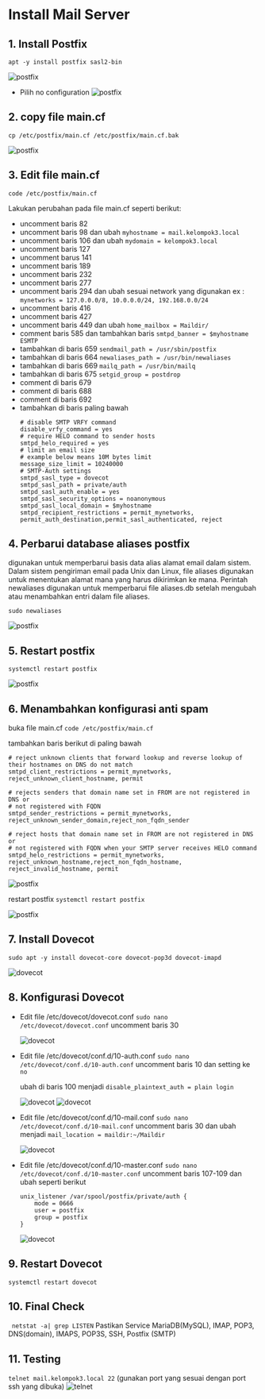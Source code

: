 # Install Mail Server

## 1. Install Postfix
```apt -y install postfix sasl2-bin```

![postfix](./img/1.1.jpg)

- Pilih no configuration
![postfix](./img/1.2.jpg)

## 2. copy file main.cf
```cp /etc/postfix/main.cf /etc/postfix/main.cf.bak```

![postfix](./img/2.jpg)

## 3. Edit file main.cf
```code /etc/postfix/main.cf```

Lakukan perubahan pada file main.cf seperti berikut:
-   uncomment baris 82 
-   uncomment baris 98 dan ubah ```myhostname = mail.kelompok3.local```
-   uncomment baris 106 dan ubah ```mydomain = kelompok3.local```
-   uncomment baris 127
-   uncomment barus 141
-   uncomment baris 189
-   uncomment baris 232
-   uncomment baris 277
-   uncomment baris 294 dan ubah sesuai network yang digunakan ex : ```mynetworks = 127.0.0.0/8, 10.0.0.0/24, 192.168.0.0/24```
-   uncomment baris 416
-   uncomment baris 427
-   uncomment baris 449 dan ubah ```home_mailbox = Maildir/```
-   comment baris 585 dan tambahkan baris ```smtpd_banner = $myhostname ESMTP```
-   tambahkan di baris 659 ```sendmail_path = /usr/sbin/postfix```
-   tambahkan di baris 664 ```newaliases_path = /usr/bin/newaliases```
-   tambahkan di baris 669 ```mailq_path = /usr/bin/mailq```
-   tambahkan di baris 675 ```setgid_group = postdrop```
-   comment di baris 679
-   comment di baris 688
-   comment di baris 692
-   tambahkan di baris paling bawah 
    ```# add follows to the end
    # disable SMTP VRFY command
    disable_vrfy_command = yes
    # require HELO command to sender hosts
    smtpd_helo_required = yes
    # limit an email size
    # example below means 10M bytes limit
    message_size_limit = 10240000
    # SMTP-Auth settings
    smtpd_sasl_type = dovecot
    smtpd_sasl_path = private/auth
    smtpd_sasl_auth_enable = yes
    smtpd_sasl_security_options = noanonymous
    smtpd_sasl_local_domain = $myhostname
    smtpd_recipient_restrictions = permit_mynetworks, permit_auth_destination,permit_sasl_authenticated, reject
    ```
## 4. Perbarui database aliases postfix 
digunakan untuk memperbarui basis data alias alamat email dalam sistem. Dalam sistem pengiriman email pada Unix dan Linux, file aliases digunakan untuk menentukan alamat mana yang harus dikirimkan ke mana. Perintah newaliases digunakan untuk memperbarui file aliases.db setelah mengubah atau menambahkan entri dalam file aliases.

```sudo newaliases```

![postfix](./img/4.png)

## 5. Restart postfix
```systemctl restart postfix```

![postfix](./img/5.png)

## 6. Menambahkan konfigurasi anti spam
buka file main.cf
```code /etc/postfix/main.cf```

tambahkan baris berikut di paling bawah
```
# reject unknown clients that forward lookup and reverse lookup of their hostnames on DNS do not match
smtpd_client_restrictions = permit_mynetworks, reject_unknown_client_hostname, permit

# rejects senders that domain name set in FROM are not registered in DNS or
# not registered with FQDN
smtpd_sender_restrictions = permit_mynetworks, reject_unknown_sender_domain,reject_non_fqdn_sender

# reject hosts that domain name set in FROM are not registered in DNS or
# not registered with FQDN when your SMTP server receives HELO command
smtpd_helo_restrictions = permit_mynetworks, reject_unknown_hostname,reject_non_fqdn_hostname, reject_invalid_hostname, permit
```
![postfix](./img/6.1.jpg)

restart postfix
```systemctl restart postfix```

![postfix](./img/6.2.jpg)

## 7. Install Dovecot
```sudo apt -y install dovecot-core dovecot-pop3d dovecot-imapd```

![dovecot](./img/7.jpg)

## 8. Konfigurasi Dovecot
- Edit file /etc/dovecot/dovecot.conf
    ```sudo nano /etc/dovecot/dovecot.conf```
    uncomment baris 30

    ![dovecot](./img/8.1.jpg)

- Edit file /etc/dovecot/conf.d/10-auth.conf
    ```sudo nano /etc/dovecot/conf.d/10-auth.conf```
    uncomment baris 10 dan setting ke ```no```

    ubah di baris 100 menjadi ```disable_plaintext_auth = plain login```

    ![dovecot](./img/8.2.jpg)
    ![dovecot](./img/8.3.jpg)

- Edit file  /etc/dovecot/conf.d/10-mail.conf
  ```sudo nano /etc/dovecot/conf.d/10-mail.conf```
    uncomment baris 30 dan ubah menjadi ```mail_location = maildir:~/Maildir```

    ![dovecot](./img/8.4.jpg)

- Edit file /etc/dovecot/conf.d/10-master.conf
    ```sudo nano /etc/dovecot/conf.d/10-master.conf```
    uncomment baris 107-109
    dan ubah seperti berikut
    ```
    unix_listener /var/spool/postfix/private/auth {
        mode = 0666
        user = postfix
        group = postfix
    }
    ```

    ![dovecot](./img/8.5.jpg)

## 9. Restart Dovecot
```systemctl restart dovecot```

## 10. Final Check
``` netstat -a| grep LISTEN```
Pastikan Service MariaDB(MySQL), IMAP, POP3, DNS(domain), IMAPS, POP3S, SSH, Postfix (SMTP)

## 11. Testing
``` telnet mail.kelompok3.local 22 ``` (gunakan port yang sesuai dengan port ssh yang dibuka)
    ![telnet](./img/9.png)